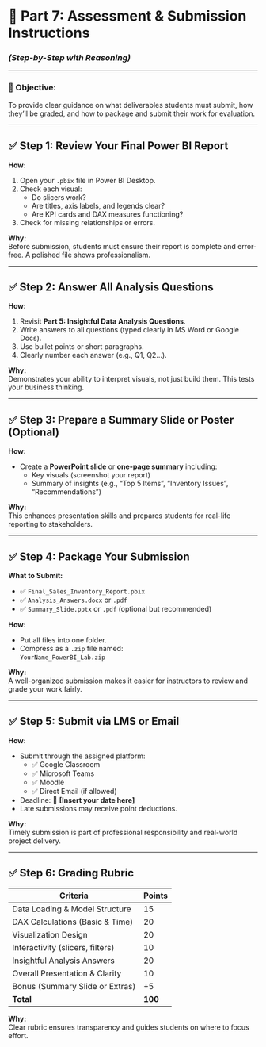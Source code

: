 
# 📝 Part 7: Assessment & Submission Instructions  
### *(Step-by-Step with Reasoning)*

---

### 🎯 Objective:
To provide clear guidance on what deliverables students must submit, how they’ll be graded, and how to package and submit their work for evaluation.

---

## ✅ Step 1: Review Your Final Power BI Report

**How:**
1. Open your `.pbix` file in Power BI Desktop.
2. Check each visual:
   - Do slicers work?
   - Are titles, axis labels, and legends clear?
   - Are KPI cards and DAX measures functioning?
3. Check for missing relationships or errors.

**Why:**  
Before submission, students must ensure their report is complete and error-free. A polished file shows professionalism.

---

## ✅ Step 2: Answer All Analysis Questions

**How:**
1. Revisit **Part 5: Insightful Data Analysis Questions**.
2. Write answers to all questions (typed clearly in MS Word or Google Docs).
3. Use bullet points or short paragraphs.
4. Clearly number each answer (e.g., Q1, Q2...).

**Why:**  
Demonstrates your ability to interpret visuals, not just build them. This tests your business thinking.

---

## ✅ Step 3: Prepare a Summary Slide or Poster (Optional)

**How:**
- Create a **PowerPoint slide** or **one-page summary** including:
  - Key visuals (screenshot your report)
  - Summary of insights (e.g., “Top 5 Items”, “Inventory Issues”, “Recommendations”)

**Why:**  
This enhances presentation skills and prepares students for real-life reporting to stakeholders.

---

## ✅ Step 4: Package Your Submission

**What to Submit:**
- ✅ `Final_Sales_Inventory_Report.pbix`
- ✅ `Analysis_Answers.docx` or `.pdf`
- ✅ `Summary_Slide.pptx` or `.pdf` (optional but recommended)

**How:**
- Put all files into one folder.
- Compress as a `.zip` file named:  
  `YourName_PowerBI_Lab.zip`

**Why:**  
A well-organized submission makes it easier for instructors to review and grade your work fairly.

---

## ✅ Step 5: Submit via LMS or Email

**How:**
- Submit through the assigned platform:
  - ✅ Google Classroom
  - ✅ Microsoft Teams
  - ✅ Moodle
  - ✅ Direct Email (if allowed)
- Deadline: 📅 **[Insert your date here]**
- Late submissions may receive point deductions.

**Why:**  
Timely submission is part of professional responsibility and real-world project delivery.

---

## ✅ Step 6: Grading Rubric

| Criteria                         | Points |
|----------------------------------|--------|
| Data Loading & Model Structure   | 15     |
| DAX Calculations (Basic & Time)  | 20     |
| Visualization Design             | 20     |
| Interactivity (slicers, filters) | 10     |
| Insightful Analysis Answers      | 20     |
| Overall Presentation & Clarity   | 10     |
| Bonus (Summary Slide or Extras)  | +5     |
| **Total**                        | **100**|

**Why:**  
Clear rubric ensures transparency and guides students on where to focus effort.
